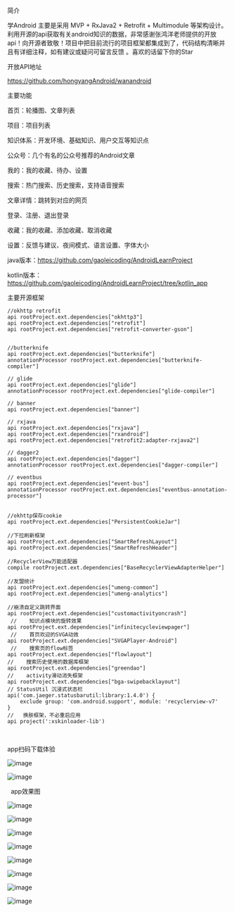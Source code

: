  
简介

学Android 主要是采用 MVP + RxJava2 + Retrofit + Multimodule 等架构设计。利用开源的api获取有关android知识的数据，非常感谢张鸿洋老师提供的开放api！向开源者致敬！项目中把目前流行的项目框架都集成到了，代码结构清晰并且有详细注释，如有建议或疑问可留言反馈 。喜欢的话留下你的Star

开放API地址

https://github.com/hongyangAndroid/wanandroid

主要功能

首页：轮播图、文章列表

项目：项目列表

知识体系：开发环境、基础知识、用户交互等知识点

公众号：几个有名的公众号推荐的Android文章

我的：我的收藏、待办、设置

搜索：热门搜索、历史搜索，支持语音搜索

文章详情：跳转到对应的网页

登录、注册、退出登录

收藏：我的收藏、添加收藏、取消收藏

设置：反馈与建议、夜间模式、语言设置、字体大小
 

java版本：https://github.com/gaoleicoding/AndroidLearnProject

kotlin版本：https://github.com/gaoleicoding/AndroidLearnProject/tree/kotlin_app  

主要开源框架

    //okhttp retrofit
    api rootProject.ext.dependencies["okhttp3"]
    api rootProject.ext.dependencies["retrofit"]
    api rootProject.ext.dependencies["retrofit-converter-gson"]
 
    
    //butterknife
    api rootProject.ext.dependencies["butterknife"]
    annotationProcessor rootProject.ext.dependencies["butterknife-compiler"]
 
    // glide
    api rootProject.ext.dependencies["glide"]
    annotationProcessor rootProject.ext.dependencies["glide-compiler"]
 
    // banner
    api rootProject.ext.dependencies["banner"]
 
    // rxjava
    api rootProject.ext.dependencies["rxjava"]
    api rootProject.ext.dependencies["rxandroid"]
    api rootProject.ext.dependencies["retrofit2:adapter-rxjava2"]
 
    // dagger2
    api rootProject.ext.dependencies["dagger"]
    annotationProcessor rootProject.ext.dependencies["dagger-compiler"]
 
    // eventbus
    api rootProject.ext.dependencies["event-bus"]
    annotationProcessor rootProject.ext.dependencies["eventbus-annotation-processor"]
 
 
    //okhttp保存cookie
    api rootProject.ext.dependencies["PersistentCookieJar"]
 
    //下拉刷新框架
    api rootProject.ext.dependencies["SmartRefreshLayout"]
    api rootProject.ext.dependencies["SmartRefreshHeader"]
 
    //RecyclerView万能适配器
    compile rootProject.ext.dependencies["BaseRecyclerViewAdapterHelper"]
 
    //友盟统计
    api rootProject.ext.dependencies["umeng-common"]
    api rootProject.ext.dependencies["umeng-analytics"]
 
    //崩溃自定义跳转界面
    api rootProject.ext.dependencies["customactivityoncrash"]
     //    知识点模块的旋转效果
    api rootProject.ext.dependencies["infinitecycleviewpager"]
     //    首页欢迎的SVGA动效
    api rootProject.ext.dependencies["SVGAPlayer-Android"]
     //    搜索页的flow标签
    api rootProject.ext.dependencies["flowlayout"]
    //    搜索历史使用的数据库框架
    api rootProject.ext.dependencies["greendao"]
    //    activity滑动消失框架
    api rootProject.ext.dependencies["bga-swipebacklayout"]
    // StatusUtil 沉浸式状态栏
    api('com.jaeger.statusbarutil:library:1.4.0') {
        exclude group: 'com.android.support', module: 'recyclerview-v7'
    }
    //   换肤框架，不必重启应用
    api project(':xskinloader-lib')
 

app扫码下载体验

![image](https://github.com/gaoleicoding/LearnAndroid/raw/master/material/screenshots/app.png)

![image](https://github.com/gaoleicoding/LearnAndroid/raw/master/material/screenshots/app.png)

 
app效果图

![image](https://github.com/gaoleicoding/LearnAndroid/raw/master/material/screenshots/1.jpg)

![image](https://github.com/gaoleicoding/LearnAndroid/raw/master/material/screenshots/2.jpg)

![image](https://github.com/gaoleicoding/LearnAndroid/raw/master/material/screenshots/3.jpg)

![image](https://github.com/gaoleicoding/LearnAndroid/raw/master/material/screenshots/4.jpg)

![image](https://github.com/gaoleicoding/LearnAndroid/raw/master/material/screenshots/5.jpg)

![image](https://github.com/gaoleicoding/LearnAndroid/raw/master/material/screenshots/6.jpg)

![image](https://github.com/gaoleicoding/LearnAndroid/raw/master/material/screenshots/7.jpg)

![image](https://github.com/gaoleicoding/LearnAndroid/raw/master/material/screenshots/8.jpg)













